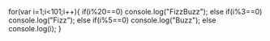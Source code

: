 for(var i=1;i<101;i++){
  if(i%20==0) console.log("FizzBuzz");
  else if(i%3==0) console.log("Fizz");
  else if(i%5==0) console.log("Buzz");
  else console.log(i);
 }
